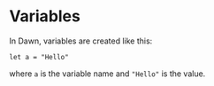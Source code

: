 # Variables

In Dawn, variables are created like this:

```dwn
let a = "Hello"
```

where `a` is the variable name and `"Hello"` is the value.
